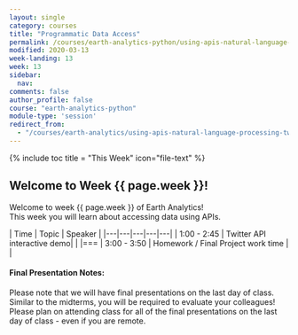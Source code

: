 ```yaml
---
layout: single
category: courses
title: "Programmatic Data Access"
permalink: /courses/earth-analytics-python/using-apis-natural-language-processing-twitter/
modified: 2020-03-13
week-landing: 13
week: 13
sidebar:
  nav:
comments: false
author_profile: false
course: "earth-analytics-python"
module-type: 'session'
redirect_from:
  - "/courses/earth-analytics/using-apis-natural-language-processing-twitter/" 
---
```

{% include toc title = "This Week" icon="file-text" %}

<div class="notice--info" markdown="1">

## <i class="fa fa-ship" aria-hidden="true"></i> Welcome to Week {{ page.week }}!

Welcome to week {{ page.week }} of Earth Analytics!  
This week you will learn about accessing data using APIs. 

<!--
To follow along with the class, please be sure to download the data below.
Save the data in your `earth-analytics/data/week_12` directory.

[<i class="fa fa-download" aria-hidden="true"></i> Download Week 12 Data (~80 MB)](https://ndownloader.figshare.com/files/9751453?private_link=92e248fddafa3af15b98){:data-proofer-ignore='' .btn }
-->
</div>

|  Time | Topic   | Speaker   |
|---|---|---|---|---|
| 1:00 - 2:45  | Twitter API interactive demo|   |
|===
| 3:00 - 3:50  | Homework / Final Project work time   |   |

#### Final Presentation Notes:

Please note that we will have final presentations on the last day of class. Similar
to the midterms, you will be required to evaluate your colleagues! Please plan
on attending class for all of the final presentations on the last day of class - even if you are remote.
